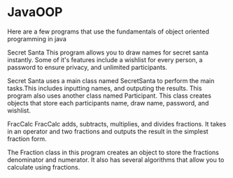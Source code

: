 # JavaOOP
Here are a few programs that use the fundamentals of object oriented programming in java

Secret Santa
  This program allows you to draw names for secret santa instantly. Some of it's features include a wishlist for every person, a password 
  to ensure privacy, and unlimited participants.
  
  Secret Santa uses a main class named SecretSanta to perform the main tasks.This includes inputting names, and outputing the results.
  This program also uses another class named Participant. This class creates objects that store each participants name, draw name, 
  password, and wishlist.
  
FracCalc
  FracCalc adds, subtracts, multiplies, and divides fractions. It takes in an operator and two fractions and outputs the result in 
  the simplest fraction form. 
  
  The Fraction class in this program creates an object to store the fractions denominator and numerator. It also has several algorithms 
  that allow you to calculate using fractions.
